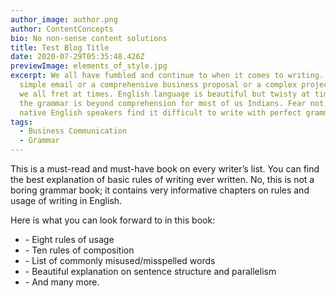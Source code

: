 ```yaml
---
author_image: author.png
author: ContentConcepts
bio: No non-sense content solutions
title: Test Blog Title
date: 2020-07-29T05:35:48.426Z
previewImage: elements_of_style.jpg
excerpt: We all have fumbled and continue to when it comes to writing. Be it a
  simple email or a comprehensive business proposal or a complex project report,
  we all fret at times. English language is beautiful but twisty at times and
  the grammar is beyond comprehension for most of us Indians. Fear not, even the
  native English speakers find it difficult to write with perfect grammar.
tags:
  - Business Communication
  - Grammar
---
```

This is a must-read and must-have book on every writer’s list. You can find the best explanation of basic rules of writing ever written. No, this is not a boring grammar book; it contains very informative chapters on rules and usage of writing in English.

Here is what you can look forward to in this book:

* \- Eight rules of usage
* \- Ten rules of composition
* \- List of commonly misused/misspelled words
* \- Beautiful explanation on sentence structure and parallelism
* \- And many more.